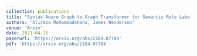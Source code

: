 ```yaml
---
collection: publications
title: "Syntax-Aware Graph-to-Graph Transformer for Semantic Role Labelling"
authors: 'Alireza Mohammadshahi, James Henderson'
venue: 'Arxiv'
date: 2021-04-15
paperurl: 'https://arxiv.org/abs/2104.07704'
pdf: 'https://arxiv.org/abs/2104.07704'
---
```

